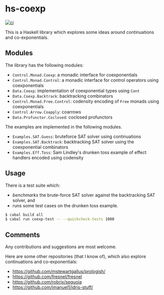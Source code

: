 # hs-coexp

[![ci](https://github.com/vikraman/hs-coexp/actions/workflows/ci.yml/badge.svg)](https://github.com/vikraman/hs-coexp)

This is a Haskell library which explores some ideas around continuations and co-exponentials.

## Modules

The library has the following modules:

- `Control.Monad.Coexp`: a monadic interface for coexponentials
- `Control.Monad.Control`: a monadic interface for control operators using coexponentials
- `Data.Coexp`: implementation of coexponential types using `Cont`
- `Data.Coexp.Backtrack`: backtracking combinators
- `Control.Monad.Free.Control`: codensity encoding of `Free` monads using coexponentials
- `Control.Arrow.Coapply`: coarrows
- `Data.Profunctor.Coclosed`: coclosed profunctors

The examples are implemented in the following modules.

- `Examples.SAT.Guess`: bruteforce SAT solver using continuations
- `Examples.SAT.Backtrack`: backtracking SAT solver using the coexponential combinators
- `Examples.Eff.Toss`: Sam Lindley's drunken toss example of effect handlers encoded using codensity

## Usage

There is a test suite which:

- _benchmarks_ the brute-force SAT solver against the backtracking SAT solver, and
- runs some test cases on the drunken toss example.

``` sh
$ cabal build all
$ cabal run coexp-test -- --quickcheck-tests 1000
```

## Comments

Any contributions and suggestions are most welcome.

Here are some other repositories (that I know of), which also explore continuations and co-exponentials:

- https://github.com/mstewartgallus/prologish/
- https://github.com/fresnel/fresnel
- https://github.com/robrix/sequoia
- https://github.com/jmanuel1/idris-stuff/
